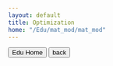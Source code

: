 ```yaml
---
layout: default
title: Optimization
home: "/Edu/mat_mod/mat_mod"
---
```

<button type="button" class="button" onclick="location.href='/Edu/Base/#content-collection'">Edu Home</button>
<button type="button" class="btn" onclick="location.href='{{page.home}}'">back</button>